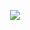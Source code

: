 <p align="center">
  <img src="https://user-images.githubusercontent.com/71787801/156861616-cfabed01-ef74-44de-8154-d22e6f73a4cf.png" />
</p>

